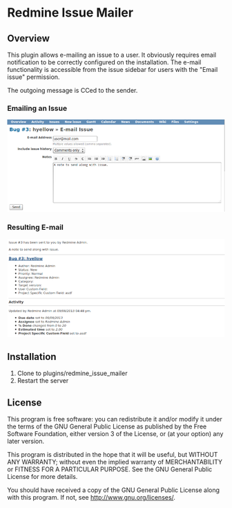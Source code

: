 # Redmine Issue Mailer

## Overview

This plugin allows e-mailing an issue to a user.  It obviously requires email 
notification to be correctly configured on the installation.  The e-mail 
functionality is accessible from the issue sidebar for users with the "Email 
issue" permission.

The outgoing message is CCed to the sender.

### Emailing an Issue

![EmailAnIssue](img/email_issue.png "E-mail an Issue")

### Resulting E-mail

![EmailResult](img/email_result.png "Resulting e-mail")

## Installation

1.  Clone to plugins/redmine_issue_mailer
1.  Restart the server

## License

This program is free software: you can redistribute it and/or modify 
it under the terms of the GNU General Public License as published by
the Free Software Foundation, either version 3 of the License, or
(at your option) any later version.

This program is distributed in the hope that it will be useful,
but WITHOUT ANY WARRANTY; without even the implied warranty of
MERCHANTABILITY or FITNESS FOR A PARTICULAR PURPOSE.  See the
GNU General Public License for more details.

You should have received a copy of the GNU General Public License
along with this program.  If not, see <http://www.gnu.org/licenses/>.
